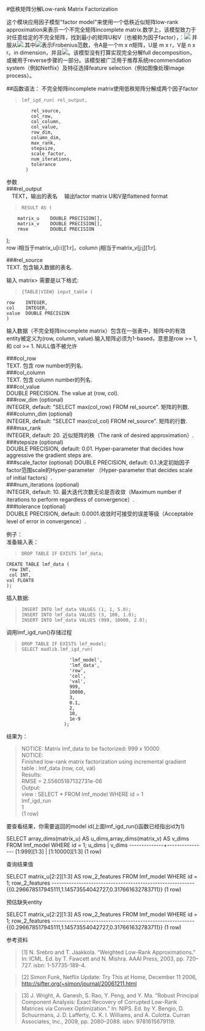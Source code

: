#低秩矩阵分解Low-rank Matrix Factorization

这个模块应用因子模型"factor model"来使用一个低秩近似矩阵low-rank approximation来表示一个不完全矩阵incomplete matrix.数学上，该模型致力于对任意给定的不完全矩阵，找到最小的矩阵U和V（也被称为因子factor），：![](http://madlib.incubator.apache.org/docs/v1.9/form_46.png)
并服从![](http://madlib.incubator.apache.org/docs/v1.9/form_47.png).其中![](http://madlib.incubator.apache.org/docs/v1.9/form_48.png)表示Frobenius范数，令A是一个m x n矩阵，U是 m x r，V是 n x r。in dimension，并且![](http://madlib.incubator.apache.org/docs/v1.9/form_54.png)。该模型没有打算实现完全分解full decomposition，或被用于reverse步骤的一部分。该模型被广泛用于推荐系统recommendation system（例如Netflix）及特征选择feature selection（例如图像处理image process）。

##函数语法：
不完全矩阵incomplete matrix使用低秩矩阵分解成两个因子factor

>     lmf_igd_run( rel_output,
             rel_source,
             col_row,
             col_column,
             col_value,
             row_dim,
             column_dim,
             max_rank,
             stepsize,
             scale_factor,
             num_iterations,
             tolerance
           )

参数  
###rel_output  
&emsp;TEXT，输出的表名
&emsp;输出factor matrix U和V是flattened format
>     RESULT AS (
        matrix_u    DOUBLE PRECISION[],
        matrix_v    DOUBLE PRECISION[],
        rmse        DOUBLE PRECISION
);  
row i相当于matrix_u[i:i][1:r]，column j相当于matrix_v[j:j][1:r].  

###rel_source  
TEXT. 包含输入数据的表名.  

输入 matrix> 需要是以下格式:
>     {TABLE|VIEW} input_table (
    row    INTEGER,
    col    INTEGER,
    value  DOUBLE PRECISION
    )
输入数据（不完全矩阵incomplete matrix）包含在一张表中，矩阵中的有效entity被定义为(row, column, value).输入矩阵必须为1-based，意思是row >= 1, 和 col >= 1. NULL值不被允许  

###col_row  
TEXT. 包含 row number的列名.  
###col_column  
TEXT. 包含 column number的列名.  
###col_value  
DOUBLE PRECISION. The value at (row, col).  
###row_dim (optional)  
INTEGER, default: "SELECT max(col_row) FROM rel_source". 矩阵的列数.  
###column_dim (optional)  
INTEGER, default: "SELECT max(col_col) FROM rel_source". 矩阵的行数.  
###max_rank  
INTEGER, default: 20. 近似矩阵的秩（The rank of desired approximation）.  
###stepsize (optional)  
DOUBLE PRECISION, default: 0.01. Hyper-parameter that decides how aggressive the gradient steps are.  
###scale_factor (optional)
DOUBLE PRECISION, default: 0.1.决定初始因子factor范围scale的Hyper-parameter （Hyper-parameter that decides scale of initial factors）.  
###num_iterations (optional)  
INTEGER, default: 10. 最大迭代次数无论是否收敛（Maximum number if iterations to perform regardless of convergence）.  
###tolerance (optional)  
DOUBLE PRECISION, default: 0.0001.收敛时可接受的误差等级（Acceptable level of error in convergence）.  

例子：  
准备输入表：  
>     DROP TABLE IF EXISTS lmf_data;
    CREATE TABLE lmf_data (
     row INT,
     col INT,
    val FLOAT8
    );

插入数据:  
>     INSERT INTO lmf_data VALUES (1, 1, 5.0);  
>     INSERT INTO lmf_data VALUES (3, 100, 1.0);  
>     INSERT INTO lmf_data VALUES (999, 10000, 2.0);  

调用lmf_igd_run()存储过程  
>     DROP TABLE IF EXISTS lmf_model;  
>     SELECT madlib.lmf_igd_run(
                           'lmf_model',
                           'lmf_data',
                           'row',
                           'col',
                           'val',
                           999,
                           10000,
                           3,
                           0.1,
                           2,
                           10,
                           1e-9
                         );

结果为：
>NOTICE:  Matrix lmf_data to be factorized: 999 x 10000  
NOTICE:  
Finished low-rank matrix factorization using incremental gradient  
  table : lmf_data (row, col, val)  
Results:  
  RMSE = 2.55605187132731e-06  
Output:  
  view : SELECT * FROM lmf_model WHERE id = 1  
 lmf_igd_run    
    1  
(1 row)  


要查看结果，你需要返回的model id(上面lmf_igd_run()函数已经指出id为1)  
<p>
SELECT array_dims(matrix_u) AS u_dims,array_dims(matrix_v) AS v_dims  
FROM lmf_model  
WHERE id = 1;  
    u_dims    |     v_dims     
--------------+----------------  
 [1:999][1:3] | [1:10000][1:3]  
(1 row)
</p>
查询结果值  
<p>
SELECT matrix_u[2:2][1:3] AS row_2_features  
FROM lmf_model  
WHERE id = 1;  
                      row_2_features                      
----------------------------------------------------------  
 {{0.296678517945111,1.14573554042727,0.317661632783711}}  
(1 row)
</p>
预估缺失entity
<p>
SELECT matrix_u[2:2][1:3] AS row_2_features  
FROM lmf_model  
WHERE id = 1;  
                      row_2_features                      
----------------------------------------------------------  
 {{0.296678517945111,1.14573554042727,0.317661632783711}}  
(1 row)  
</p>

参考资料
>[1] N. Srebro and T. Jaakkola. “Weighted Low-Rank Approximations.” In: ICML. Ed. by T. Fawcett and N. Mishra. AAAI Press, 2003, pp. 720–727. isbn: 1-57735-189-4.

>[2] Simon Funk, Netflix Update: Try This at Home, December 11 2006, http://sifter.org/~simon/journal/20061211.html

>[3] J. Wright, A. Ganesh, S. Rao, Y. Peng, and Y. Ma. “Robust Principal Component Analysis: Exact Recovery of Corrupted Low-Rank Matrices via Convex Optimization.” In: NIPS. Ed. by Y. Bengio, D. Schuurmans, J. D. Lafferty, C. K. I. Williams, and A. Culotta. Curran Associates, Inc., 2009, pp. 2080–2088. isbn: 9781615679119.
